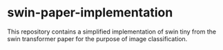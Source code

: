 # swin-paper-implementation

This repository contains a simplified implementation of swin tiny from the swin transformer paper for the purpose of image classification. 
